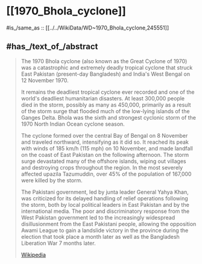 ﻿---
aliases:
- "Great Cyclone of 1970"
- "1970 Bhola cyclone"
has_id_wikidata: Q245551
---

# [[1970_Bhola_cyclone]] 


#is_/same_as :: [[../../WikiData/WD~1970_Bhola_cyclone,245551]]

## #has_/text_of_/abstract 

> The 1970 Bhola cyclone (also known as the Great Cyclone of 1970) 
> was a catastrophic and extremely deadly tropical cyclone 
> that struck East Pakistan (present-day Bangladesh) and India's West Bengal on 12 November 1970. 
> 
> It remains the deadliest tropical cyclone ever recorded and one of the world's deadliest humanitarian disasters. 
> At least 300,000 people died in the storm, possibly as many as 450,000, 
> primarily as a result of the storm surge that flooded much of the low-lying islands of the Ganges Delta. 
> Bhola was the sixth and strongest cyclonic storm of the 1970 North Indian Ocean cyclone season.
>
> The cyclone formed over the central Bay of Bengal on 8 November and traveled northward, intensifying as it did so. It reached its peak with winds of 185 km/h (115 mph) on 10 November, and made landfall on the coast of East Pakistan on the following afternoon. The storm surge devastated many of the offshore islands, wiping out villages and destroying crops throughout the region. In the most severely affected upazila Tazumuddin, over 45% of the population of 167,000 were killed by the storm.
>
> The Pakistani government, led by junta leader General Yahya Khan, was criticized for its delayed handling of relief operations following the storm, both by local political leaders in East Pakistan and by the international media. The poor and discriminatory response from the West Pakistan government led to the increasingly widespread disillusionment from the East Pakistani people, allowing the opposition Awami League to gain a landslide victory in the province during the election that took place a month later as well as the Bangladesh Liberation War 7 months later.
>
> [Wikipedia](https://en.wikipedia.org/wiki/1970%20Bhola%20cyclone) 

